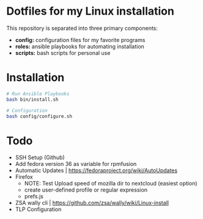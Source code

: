 # Dotfiles for my Linux installation
This repository is separated into three primary components:
- **config:** configuration files for my favorite programs
- **roles:** ansible playbooks for automating installation
- **scripts:** bash scripts for personal use

# Installation

```bash
# Run Ansible Playbooks
bash bin/install.sh

# Configuration
bash config/configure.sh
```

# Todo 
- SSH Setup (Github)
- Add fedora version 36 as variable for rpmfusion
- Automatic Updates | https://fedoraproject.org/wiki/AutoUpdates
- Firefox
	- NOTE: Test Upload speed of mozilla dir to nextcloud (easiest option)
	- create user-defined profile or regular expression
	- prefs.js
- ZSA wally cli | https://github.com/zsa/wally/wiki/Linux-install
- TLP Configuration
